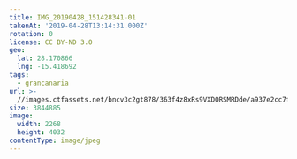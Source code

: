 ```yaml
---
title: IMG_20190428_151428341-01
takenAt: '2019-04-28T13:14:31.000Z'
rotation: 0
license: CC BY-ND 3.0
geo:
  lat: 28.170866
  lng: -15.418692
tags:
  - grancanaria
url: >-
  //images.ctfassets.net/bncv3c2gt878/363f4z8xRs9VXDORSMRDde/a937e2cc7f58a7df2a0ad52aeb89a4ad/img_20190428_151428341-01_40936555573_o
size: 3844885
image:
  width: 2268
  height: 4032
contentType: image/jpeg
---
```


